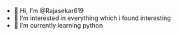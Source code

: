 - 👋 Hi, I’m @Rajasekar619
- 👀 I’m interested in everything which i found interesting
- 🌱 I’m currently learning python 


<!---
Rajasekar619/Rajasekar619 is a ✨ special ✨ repository because its `README.md` (this file) appears on your GitHub profile.
You can click the Preview link to take a look at your changes.
--->
